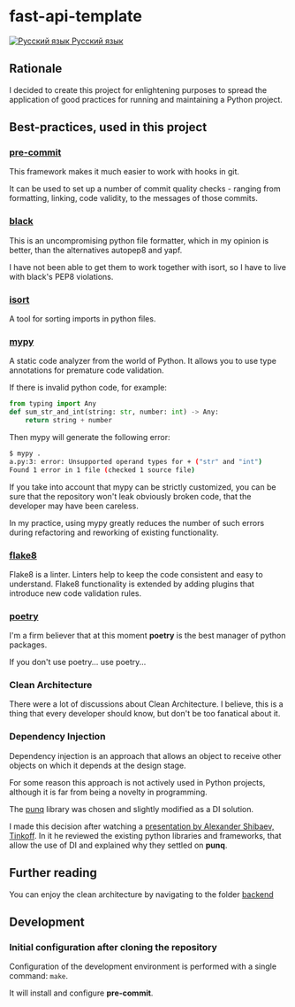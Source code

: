 # fast-api-template

[![Русский язык](https://raw.githubusercontent.com/stevenrskelton/flag-icon/master/png/16/country-4x3/bg.png) Русский язык](/README_ru.md)

## Rationale

I decided to create this project for enlightening purposes to spread
the application of good practices for running and maintaining a Python project.

## Best-practices, used in this project

### [pre-commit][PreCommitLink]

This framework makes it much easier to work with hooks in git.

It can be used to set up a number of commit quality checks -
ranging from formatting, linking, code validity,
to the messages of those commits.

### [black][BlackLink]

This is an uncompromising python file formatter, which in my opinion is better,
than the alternatives autopep8 and yapf.

I have not been able to get them to work together with isort,
so I have to live with black's PEP8 violations.

### [isort][IsortLink]

A tool for sorting imports in python files.

### [mypy][MypyLink]

A static code analyzer from the world of Python.
It allows you to use type annotations for premature code validation.

If there is invalid python code, for example:

```python
from typing import Any
def sum_str_and_int(string: str, number: int) -> Any:
    return string + number
```

Then mypy will generate the following error:

```bash
$ mypy .
a.py:3: error: Unsupported operand types for + ("str" and "int")
Found 1 error in 1 file (checked 1 source file)
```

If you take into account that mypy can be strictly customized,
you can be sure that the repository won't leak obviously broken code,
that the developer may have been careless.

In my practice, using mypy greatly reduces the number of such
errors during refactoring and reworking of existing functionality.

### [flake8][Flake8Link]

Flake8 is a linter. Linters help to keep the code consistent
and easy to understand. Flake8 functionality is extended by adding plugins
that introduce new code validation rules.

### [poetry][PoetryLink]

I'm a firm believer that at this moment **poetry**
is the best manager of python packages.

If you don't use poetry... use poetry...

### Clean Architecture

There were a lot of discussions about Clean Architecture.
I believe, this is a thing that every developer should know,
but don't be too fanatical about it.

### Dependency Injection

Dependency injection is an approach that allows an object
to receive other objects on which it depends at the design stage.

For some reason this approach is not actively used in Python projects,
although it is far from being a novelty in programming.

The [punq][PunqLink] library was chosen and slightly modified as a DI solution.

I made this decision after watching
a [presentation by Alexander Shibaev, Tinkoff][DIConferenceLink].
In it he reviewed the existing python libraries and frameworks,
that allow the use of DI and explained why they settled on **punq**.

## Further reading

You can enjoy the clean architecture
by navigating to the folder [backend](./backend)

## Development

### Initial configuration after cloning the repository

Configuration of the development environment
is performed with a single command: `make`.

It will install and configure **pre-commit**.

[PreCommitLink]: https://commonmark.org/help/tutorial/07-links.html "pre-commit"
[BlackLink]: https://github.com/psf/black "Black"
[IsortLink]: https://github.com/PyCQA/isort "isort"
[MypyLink]: https://mypy.readthedocs.io/ "mypy"
[Flake8Link]: https://github.com/pycqa/flake8 "flake8"
[PoetryLink]: https://python-poetry.org/ "Poetry"
[PunqLink]: https://github.com/bobthemighty/punq "punq"
[DIConferenceLink]: https://www.youtube.com/watch?v=3Z_3yCgVKkM
[PyenvSuggestedBuildEnvironment]: https://github.com/pyenv/pyenv/wiki#suggested-build-environment
[PyenvCommonBuildProblems]: https://github.com/pyenv/pyenv/wiki/Common-build-problems
